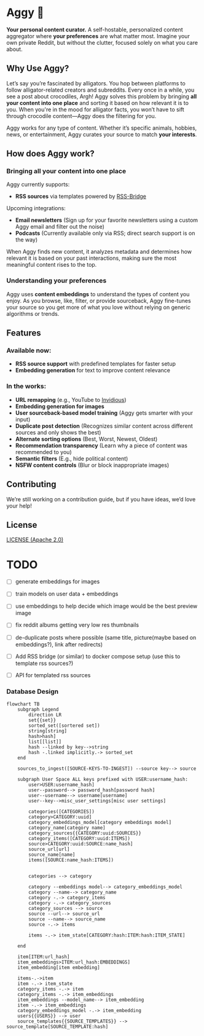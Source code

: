 # Aggy 🐊
**Your personal content curator.** A self-hostable, personalized content aggregator where **your preferences** are what matter most. Imagine your own private Reddit, but without the clutter, focused solely on what you care about.

## Why Use Aggy?

Let’s say you’re fascinated by alligators. You hop between platforms to follow alligator-related creators and subreddits. Every once in a while, you see a post about crocodiles, Argh! Aggy solves this problem by bringing **all your content into one place** and sorting it based on how relevant it is to you. When you're in the mood for alligator facts, you won’t have to sift through crocodile content—Aggy does the filtering for you.

Aggy works for any type of content. Whether it’s specific animals, hobbies, news, or entertainment, Aggy curates your source to match **your interests**.

## How does Aggy work?

### Bringing all your content into one place

Aggy currently supports:

- **RSS sources** via templates powered by [RSS-Bridge](https://github.com/RSS-Bridge/rss-bridge)

Upcoming integrations:

- **Email newsletters** (Sign up for your favorite newsletters using a custom Aggy email and filter out the noise)
- **Podcasts** (Currently available only via RSS; direct search support is on the way)

When Aggy finds new content, it analyzes metadata and determines how relevant it is based on your past interactions, making sure the most meaningful content rises to the top.

### Understanding your preferences

Aggy uses **content embeddings** to understand the types of content you enjoy. As you browse, like, filter, or provide sourceback, Aggy fine-tunes your source so you get more of what you love without relying on generic algorithms or trends.

## Features

### Available now:

- **RSS source support** with predefined templates for faster setup
- **Embedding generation** for text to improve content relevance

### In the works:

- **URL remapping** (e.g., YouTube to [Invidious](https://invidious.io/))
- **Embedding generation for images**
- **User sourceback-based model training** (Aggy gets smarter with your input)
- **Duplicate post detection** (Recognizes similar content across different sources and only shows the best)
- **Alternate sorting options** (Best, Worst, Newest, Oldest)
- **Recommendation transparency** (Learn why a piece of content was recommended to you)
- **Semantic filters** (E.g., hide political content)
- **NSFW content controls** (Blur or block inappropriate images)

## Contributing

We’re still working on a contribution guide, but if you have ideas, we’d love your help!

## License

[LICENSE (Apache 2.0)](./LICENSE)







# TODO
- [ ] generate embeddings for images
- [ ] train models on user data + embeddings
- [ ] use embeddings to help decide which image would be the best preview image
- [ ] fix reddit albums getting very low res thumbnails
- [ ] de-duplicate posts where possible (same title, picture(maybe based on embeddings?), link after redirects)
- [ ] Add RSS bridge (or similar) to docker compose setup (use this to template rss sources?)
- [ ] API for templated rss sources


### Database Design

```mermaid
flowchart TB
    subgraph Legend
        direction LR
        set{{set}}
        sorted_set([sortered set])
        string[string]
        hash>hash]
        list[[list]]
        hash --linked by key-->string
        hash -.linked implicitly.-> sorted_set
    end

    sources_to_ingest([SOURCE-KEYS-TO-INGEST]) --source key--> source

    subgraph User Space ALL keys prefixed with USER:username_hash:
        user>USER:username_hash]
        user--password--> password_hash[password hash]
        user--username--> username[username]
        user--key-->misc_user_settings[misc user settings]

        categories([CATEGORIES])
        category>CATEGORY:uuid]
        category_embeddings_model[category embeddings model]
        category_name[category name]
        category_sources{{CATEGORY:uuid:SOURCES}}
        category_items([CATEGORY:uuid:ITEMS])
        source>CATEGORY:uuid:SOURCE:name_hash]
        source_url[url]
        source_name[name]
        items([SOURCE:name_hash:ITEMS])


        categories --> category

        category --embeddings model--> category_embeddings_model
        category --name--> category_name
        category -.-> category_items
        category -.-> category_sources
        category_sources --> source
        source --url--> source_url
        source --name--> source_name
        source -.-> items

        items -.-> item_state[CATEGORY:hash:ITEM:hash:ITEM_STATE]

    end

    item[ITEM:url_hash]
    item_embeddings>ITEM:url_hash:EMBEDDINGS]
    item_embedding[item embedding]

    items-.->item
    item -.-> item_state
    category_items -.-> item
    category_items -.-> item_embeddings
    item_embeddings --model_name--> item_embedding
    item -.-> item_embeddings
    category_embeddings_model -.-> item_embedding
    users{{USERS}} --> user
    source_templates{{SOURCE_TEMPLATES}} --> source_template[SOURCE_TEMPLATE:hash]
```
